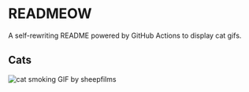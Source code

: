 # READMEOW

A self-rewriting README powered by GitHub Actions to display cat gifs.

## Cats

![cat smoking GIF by sheepfilms](https://media2.giphy.com/media/l0ExdMHUDKteztyfe/200.gif?cid=9acd02da0foq63lw5ak03d9yniu3fnuootw8bl5lru5spywx&ep=v1_gifs_search&rid=200.gif&ct=g)
